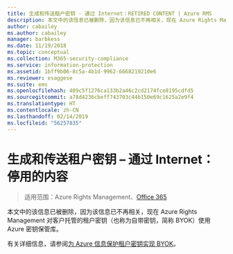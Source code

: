 ```yaml
---
title: 生成和传送租户密钥 - 通过 Internet：RETIRED CONTENT | Azure RMS
description: 本文中的该信息已被删除，因为该信息已不再相关，现在 Azure Rights Management 对客户托管的租户密钥（也称为自带密钥，简称 BYOK）使用 Azure 密钥保管库。
author: cabailey
ms.author: cabailey
manager: barbkess
ms.date: 11/19/2018
ms.topic: conceptual
ms.collection: M365-security-compliance
ms.service: information-protection
ms.assetid: 1bff9b06-8c5a-4b1d-9962-6668219210e6
ms.reviewer: esaggese
ms.suite: ems
ms.openlocfilehash: 409c5f1276ca133b2a46c2cd2174fce8195cdfd5
ms.sourcegitcommit: a78d4236cbeff743703c44b150e69c1625a2e9f4
ms.translationtype: HT
ms.contentlocale: zh-CN
ms.lasthandoff: 02/14/2019
ms.locfileid: "56257835"
---
```

# <a name="generate-and-transfer-your-tenant-key--over-the-internet-retired-content"></a>生成和传送租户密钥 – 通过 Internet：停用的内容

>适用范围：Azure Rights Management、[Office 365](https://download.microsoft.com/download/E/C/F/ECF42E71-4EC0-48FF-AA00-577AC14D5B5C/Azure_Information_Protection_licensing_datasheet_EN-US.pdf)

本文中的该信息已被删除，因为该信息已不再相关，现在 Azure Rights Management 对客户托管的租户密钥（也称为自带密钥，简称 BYOK）使用 Azure 密钥保管库。 

有关详细信息，请参阅[为 Azure 信息保护租户密钥实现 BYOK](plan-implement-tenant-key.md#implementing-byok-for-your-azure-information-protection-tenant-key)。
